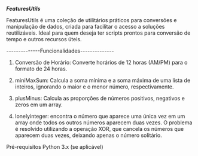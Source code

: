 ___FeaturesUtils___

FeaturesUtils é uma coleção de utilitários práticos para conversões e manipulação de dados, criada para facilitar o acesso a soluções reutilizáveis. Ideal para quem deseja ter scripts prontos para conversão de tempo e outros recursos úteis.

--------------Funcionalidades--------------

1. Conversão de Horário: Converte horários de 12 horas (AM/PM) para o formato de 24 horas.

2. miniMaxSum: Calcula a soma mínima e a soma máxima de uma lista de inteiros, ignorando o maior e o menor número, respectivamente.

3. plusMinus: Calcula as proporções de números positivos, negativos e zeros em um array.

4. lonelyinteger: encontra o número que aparece uma única vez em um array onde todos os outros números aparecem duas vezes. O problema é resolvido utilizando a operação XOR, que cancela os números que aparecem duas vezes, deixando apenas o número solitário.


Pré-requisitos
Python 3.x (se aplicável)

